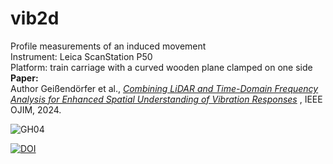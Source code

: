 # vib2d
Profile measurements of an induced movement <br />
Instrument: Leica ScanStation P50 <br />
Platform: train carriage with a curved wooden plane clamped on one side<br />
**Paper:**  
Author Geißendörfer et al.,
[*Combining LiDAR and Time-Domain Frequency Analysis for Enhanced Spatial Understanding of Vibration Responses*](https://doi.org/10.1109/OJIM.2024.3449936)
, IEEE OJIM, 2024.

![GH04](https://github.com/user-attachments/assets/afba0595-fae2-43d4-9f83-b3764284a505)



[![DOI](https://zenodo.org/badge/932272098.svg)](https://doi.org/10.5281/zenodo.14871444)

